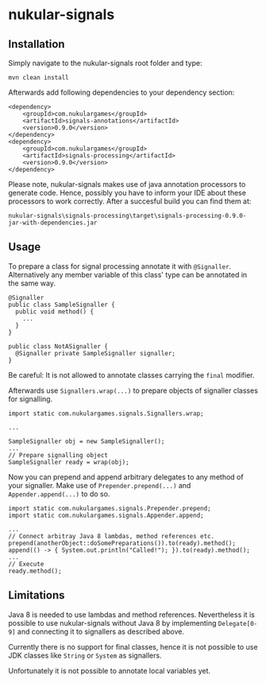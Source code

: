 # nukular-signals

## Installation
Simply navigate to the nukular-signals root folder and type: 
```
mvn clean install
```

Afterwards add following dependencies to your dependency section:
```
<dependency>
	<groupId>com.nukulargames</groupId>
	<artifactId>signals-annotations</artifactId>
	<version>0.9.0</version>
</dependency>
<dependency>
	<groupId>com.nukulargames</groupId>
	<artifactId>signals-processing</artifactId>
	<version>0.9.0</version>
</dependency>
```

Please note, nukular-signals makes use of java annotation processors to generate code. Hence, possibly you have to inform your IDE about these processors to work correctly. After a succesful build you can find them at:
```
nukular-signals\signals-processing\target\signals-processing-0.9.0-jar-with-dependencies.jar
```

## Usage
To prepare a class for signal processing annotate it with `@Signaller`. Alternatively any member variable of this class' type can be annotated in the same way.
```
@Signaller
public class SampleSignaller {
  public void method() {
    ...
  }
}
```
```
public class NotASignaller {
  @Signaller private SampleSignaller signaller;
}
```

Be careful: It is not allowed to annotate classes carrying the `final` modifier.

Afterwards use `Signallers.wrap(...)` to prepare objects of signaller classes for signalling.
```
import static com.nukulargames.signals.Signallers.wrap;

...

SampleSignaller obj = new SampleSignaller();
...
// Prepare signalling object
SampleSignaller ready = wrap(obj);
```

Now you can prepend and append arbitrary delegates to any method of your signaller. Make use of `Prepender.prepend(...)` and `Appender.append(...)` to do so.
```
import static com.nukulargames.signals.Prepender.prepend;
import static com.nukulargames.signals.Appender.append;

...
// Connect arbitray Java 8 lambdas, method references etc.
prepend(anotherObject::doSomePreparations()).to(ready).method();
append(() -> { System.out.println("Called!"); }).to(ready).method();
...
// Execute
ready.method();
```

## Limitations
Java 8 is needed to use lambdas and method references. Nevertheless it is possible to use nukular-signals without Java 8 by implementing `Delegate[0-9]` and connecting it to signallers as described above.

Currently there is no support for final classes, hence it is not possible to use JDK classes like `String` or `System` as signallers.

Unfortunately it is not possible to annotate local variables yet.

